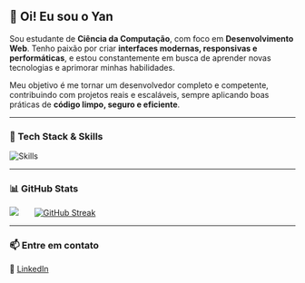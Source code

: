 ## 👋 Oi! Eu sou o Yan

Sou estudante de **Ciência da Computação**, com foco em **Desenvolvimento Web**. Tenho paixão por criar **interfaces modernas, responsivas e performáticas**, e estou constantemente em busca de aprender novas tecnologias e aprimorar minhas habilidades.

Meu objetivo é me tornar um desenvolvedor completo e competente, contribuindo com projetos reais e escaláveis, sempre aplicando boas práticas de **código limpo, seguro e eficiente**.

---

### 🚀 Tech Stack & Skills

![Skills](https://skills-icons.vercel.app/api/icons?i=ts,nextjs,react,reactnative,vite,tailwind,node,express,fastify,jest,mysql,docker,prisma,typeorm,c)

---

### 📊 GitHub Stats

<div>
  <img src="https://github-readme-stats.vercel.app/api/top-langs/?username=yan-carlosif&show_icons=true&theme=tokyonight" />
  &nbsp;&nbsp;&nbsp;&nbsp;&nbsp;
  <a href="https://git.io/streak-stats"><img src="https://streak-stats.demolab.com?user=Yan-CarlosIF&theme=tokyonight" alt="GitHub Streak" /></a>
</div>
 
---

### 📫 Entre em contato

💼 [LinkedIn](https://www.linkedin.com/in/yancarlosribeiro/)
